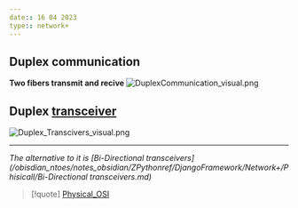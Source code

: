```yaml
---
date:: 16 04 2023
type:: network+
---
```

## Duplex communication
**Two fibers transmit and recive** 
![DuplexCommunication_visual.png](/static/DuplexCommunication_visual.png)
## Duplex [transceiver](/obisdian_ntoes/notes_obsidian/ZPythonref/DjangoFramework/Network+/Phisicall/transceiver.md)
![Duplex_Transcivers_visual.png](/static/Duplex_Transcivers_visual.png)

---
*The alternative to it is  [Bi-Directional transceivers](/obisdian_ntoes/notes_obsidian/ZPythonref/DjangoFramework/Network+/Phisicall/Bi-Directional transceivers.md)*
>[!quote] [Physical_OSI](/obisdian_ntoes/notes_obsidian/ZPythonref/DjangoFramework/Network+/Ref_OSI/Physical_OSI.md)